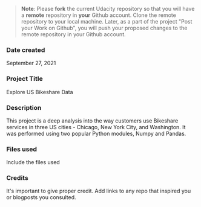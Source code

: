 >**Note**: Please **fork** the current Udacity repository so that you will have a **remote** repository in **your** Github account. Clone the remote repository to your local machine. Later, as a part of the project "Post your Work on Github", you will push your proposed changes to the remote repository in your Github account.

### Date created
September 27, 2021

### Project Title
Explore US Bikeshare Data

### Description
This project is a deep analysis into the way customers use Bikeshare services in three US cities - Chicago, New York City, and Washington. It was performed using two popular Python modules, Numpy and Pandas.

### Files used
Include the files used

### Credits
It's important to give proper credit. Add links to any repo that inspired you or blogposts you consulted.

